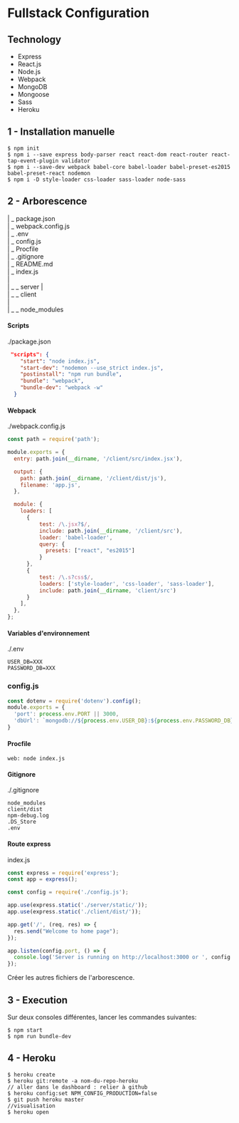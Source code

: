 # Fullstack Configuration

## Technology
- Express
- React.js
- Node.js
- Webpack
- MongoDB
- Mongoose
- Sass
- Heroku

## 1 - Installation manuelle
```
$ npm init
$ npm i --save express body-parser react react-dom react-router react-tap-event-plugin validator 
$ npm i --save-dev webpack babel-core babel-loader babel-preset-es2015 babel-preset-react nodemon 
$ npm i -D style-loader css-loader sass-loader node-sass
```

## 2 - Arborescence

|  _ package.json  
|  _ webpack.config.js  
|  _ .env  
|  _ config.js  
|  _ Procfile  
|  _ .gitignore  
|  _ README.md  
|  _ index.js  
|  
|  _ _ server
|  
|  _ _ client    
|  
|  _ _ node_modules

 
#### Scripts

./package.json
```json
 "scripts": {
    "start": "node index.js",
    "start-dev": "nodemon --use_strict index.js",
    "postinstall": "npm run bundle",
    "bundle": "webpack",
    "bundle-dev": "webpack -w"
  }
```

#### Webpack

./webpack.config.js

```js
const path = require('path');

module.exports = {
  entry: path.join(__dirname, '/client/src/index.jsx'),

  output: {
    path: path.join(__dirname, '/client/dist/js'),
    filename: 'app.js',
  },

  module: {
    loaders: [
      {
          test: /\.jsx?$/,
          include: path.join(__dirname, '/client/src'),
          loader: 'babel-loader',
          query: {
            presets: ["react", "es2015"]
          }
      },
      {
          test: /\.s?css$/,
          loaders: ['style-loader', 'css-loader', 'sass-loader'],
          include: path.join(__dirname, 'client/src')
      }
    ],
  },
};
```

#### Variables d'environnement
./.env
```
USER_DB=XXX
PASSWORD_DB=XXX
```
### config.js

```js
const dotenv = require('dotenv').config();
module.exports = {
  'port': process.env.PORT || 3000,
  'dbUrl': `mongodb://${process.env.USER_DB}:${process.env.PASSWORD_DB}@ds123930.mlab.com:23930/kickass`
}
```

#### Procfile

```
web: node index.js
```


#### Gitignore

./.gitignore

```
node_modules
client/dist
npm-debug.log
.DS_Store
.env
```

#### Route express 

index.js

```js
const express = require('express');
const app = express();

const config = require('./config.js');

app.use(express.static('./server/static/'));
app.use(express.static('./client/dist/'));

app.get('/', (req, res) => {
  res.send("Welcome to home page");
});

app.listen(config.port, () => {
  console.log('Server is running on http://localhost:3000 or ', config.port);
});

```
Créer les autres fichiers de l'arborescence.


## 3 - Execution
Sur deux consoles différentes, lancer les commandes suivantes:   
```
$ npm start
$ npm run bundle-dev
```

## 4 - Heroku
```
$ heroku create
$ heroku git:remote -a nom-du-repo-heroku
// aller dans le dashboard : relier à github
$ heroku config:set NPM_CONFIG_PRODUCTION=false
$ git push heroku master
//visualisation
$ heroku open
```